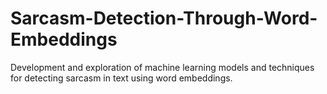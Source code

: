 # Sarcasm-Detection-Through-Word-Embeddings
 Development and exploration of machine learning models and techniques for detecting sarcasm in text using word embeddings. 
